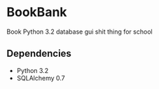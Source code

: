 BookBank
========

Book Python 3.2 database gui shit thing for school

## Dependencies
* Python 3.2
* SQLAlchemy 0.7

